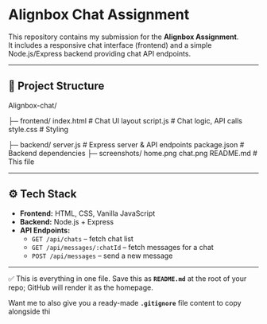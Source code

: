 
# Alignbox Chat Assignment

This repository contains my submission for the **Alignbox Assignment**.  
It includes a responsive chat interface (frontend) and a simple Node.js/Express backend providing chat API endpoints.

---

## 📂 Project Structure
Alignbox-chat/

├─ frontend/
   index.html # Chat UI layout
   script.js # Chat logic, API calls
   style.css # Styling

├─ backend/
   server.js # Express server & API endpoints
   package.json # Backend dependencies
├─ screenshots/ 
   home.png
   chat.png
   README.md # This file

---

## ⚙️ Tech Stack
- **Frontend:** HTML, CSS, Vanilla JavaScript
- **Backend:** Node.js + Express
- **API Endpoints:**
  - `GET /api/chats` – fetch chat list
  - `GET /api/messages/:chatId` – fetch messages for a chat
  - `POST /api/messages` – send a new message

---

✅ This is everything in one file. Save this as **`README.md`** at the root of your repo; GitHub will render it as the homepage.  

Want me to also give you a ready-made **`.gitignore`** file content to copy alongside thi
